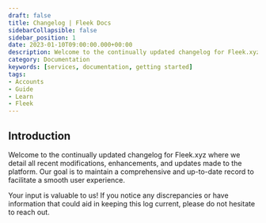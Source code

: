 ```yaml
---
draft: false
title: Changelog | Fleek Docs
sidebarCollapsible: false
sidebar_position: 1
date: 2023-01-10T09:00:00.000+00:00
description: Welcome to the continually updated changelog for Fleek.xyz where we detail all recent modifications, enhancements, and updates made to the platform.
category: Documentation
keywords: [services, documentation, getting started]
tags:
- Accounts
- Guide
- Learn
- Fleek
---
```


## Introduction

Welcome to the continually updated changelog for Fleek.xyz where we detail all recent modifications, enhancements, and updates made to the platform. Our goal is to maintain a comprehensive and up-to-date record to facilitate a smooth user experience.

Your input is valuable to us! If you notice any discrepancies or have information that could aid in keeping this log current, please do not hesitate to reach out.
